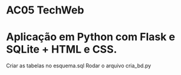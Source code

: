 # AC05 TechWeb
# Aplicação em Python com Flask e SQLite + HTML e CSS.
 Criar as tabelas no esquema.sql
 Rodar o arquivo cria_bd.py
